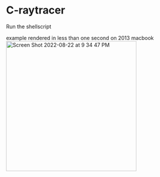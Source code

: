# C-raytracer

Run the shellscript   

example rendered in less than one second on 2013 macbook  
<img width="354" alt="Screen Shot 2022-08-22 at 9 34 47 PM" src="https://user-images.githubusercontent.com/73864341/186070535-c2766bb6-9668-439e-889c-4a004e5124ca.png">
